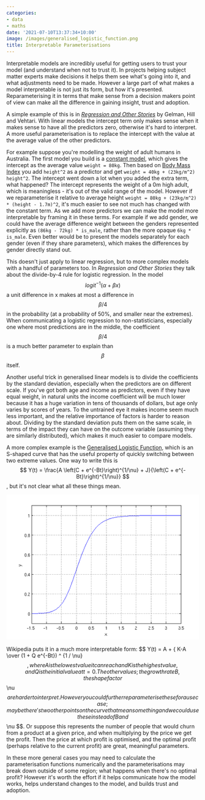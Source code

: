 ```yaml
---
categories:
- data
- maths
date: '2021-07-10T13:37:34+10:00'
image: /images/generalised_logistic_function.png
title: Interpretable Parameterisations
---
```


Interpretable models are incredibly useful for getting users to trust your model (and understand when not to trust it).
In projects helping subject matter experts make decisions it helps them see what's going into it, and what adjustments need to be made.
However a large part of what makes a model interpretable is not just its form, but how it's presented.
Reparameterising it in terms that make sense from a decision makers point of view can make all the difference in gaining insight, trust and adoption.

A simple example of this is in [*Regression and Other Stories*](https://avehtari.github.io/ROS-Examples/) by Gelman, Hill and Vehtari.
With linear models the intercept term only makes sense when it makes sense to have all the predictors zero, otherwise it's hard to interpret.
A more useful parameterisation is to replace the intercept with the value at the average value of the other predictors.

For example suppose you're modelling the weight of adult humans in Australia.
The first model you build is a [constant model](/constant-models), which gives the intercept as the average value `weight = 80kg`.
Then based on [Body Mass Index](https://en.wikipedia.org/wiki/Body_mass_index) you add `height^2` as a predictor and get `weight = 40kg + (23kg/m^2) height^2`.
The intercept went down a lot when you added the extra term, what happened?
The intercept represents the weight of a 0m high adult, which is meaningless - it's out of the valid range of the model.
However if we reparameterise it relative to average height `weight = 80kg + (23kg/m^2) * (height - 1.7m)^2`, it's much easier to see not much has changed with the constant term.
As we add more predictors we can make the model more interpretable by framing it in these terms.
For example if we add gender, we could have the average difference weight between the genders represented explicitly as `(86kg - 72kg) * is_male`, rather than the more opaque `6kg * is_male`.
Even better would be to present the models separately for each gender (even if they share parameters), which makes the differences by gender directly stand out.

This doesn't just apply to linear regression, but to more complex models with a handful of parameters too.
In *Regression and Other Stories* they talk about the divide-by-4 rule for logistic regression.
In the model $$ logit^{-1}(\alpha + \beta x) $$ a unit difference in x makes at most a difference in $$ \beta / 4 $$ in the probability (at a probability of 50%, and smaller near the extremes).
When communicating a logistic regression to non-statisticians, especially one where most predictions are in the middle, the coefficient $$ \beta / 4 $$ is a much better parameter to explain than $$ \beta $$ itself.

Another useful trick in generalised linear models is to divide the coefficients by the standard deviation, especially when the predictors are on different scale.
If you've got both age and income as predictors, even if they have equal weight, in natural units the income coefficient will be much lower because it has a huge variation in tens of thousands of dollars, but age only varies by scores of years.
To the untrained eye it makes income seem much less important, and the relative importance of factors is harder to reason about.
Dividing by the standard deviation puts them on the same scale, in terms of the impact they can have on the outcome variable (assuming they are similarly distributed), which makes it much easier to compare models.

A more complex example is the [Generalised Logistic Function](https://en.wikipedia.org/wiki/Generalised_logistic_function), which is an S-shaped curve that has the useful property of quickly switching between two extreme values.
One way to write this is $$ Y(t) = \frac{A \left(C + e^{-Bt}\right)^{1/\nu} + J}{\left(C + e^{-Bt}\right)^{1/\nu}} $$, but it's not clear what all these things mean.

![Example Logistic Function](/images/logistic_function.png)

Wikipedia puts it in a much more interpretable form: $$ Y(t) = A + { K-A \over (1 + Q e^{-Bt}) ^ {1 / \nu} $$, where A is the lowest value it can reach and K is the highest value, and Q is the initial value at t=0.
The other values; the growth rate B, the shape factor $$ \nu $$ are harder to interpret.
However you could further reparameterise these for a use case; maybe there's two other points on the curve that mean something and we could use these instead of B and $$ \nu $$.
Or suppose this represents the number of people that would churn from a product at a given price, and when multiplying by the price we get the profit.
Then the price at which profit is optimised, and the optimal profit (perhaps relative to the current profit) are great, meaningful parameters.

In these more general cases you may need to calculate the parameterisation functions numerically and the parameterisations may break down outside of some region; what happens when there's no optimal profit?
However it's worth the effort if it helps communicate how the model works, helps understand changes to the model, and builds trust and adoption.